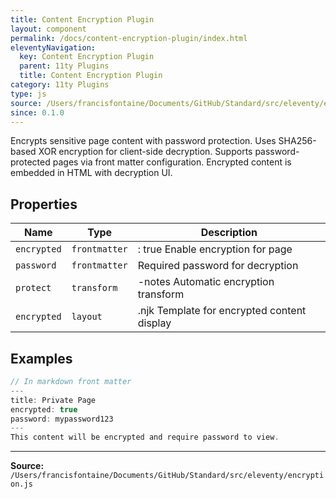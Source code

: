 ```yaml
---
title: Content Encryption Plugin
layout: component
permalink: /docs/content-encryption-plugin/index.html
eleventyNavigation:
  key: Content Encryption Plugin
  parent: 11ty Plugins
  title: Content Encryption Plugin
category: 11ty Plugins
type: js
source: /Users/francisfontaine/Documents/GitHub/Standard/src/eleventy/encryption.js
since: 0.1.0
---
```


Encrypts sensitive page content with password protection.
Uses SHA256-based XOR encryption for client-side decryption. Supports
password-protected pages via front matter configuration. Encrypted content
is embedded in HTML with decryption UI.

## Properties

| Name | Type | Description |
|------|------|-------------|
| `encrypted` | `frontmatter` | : true Enable encryption for page |
| `password` | `frontmatter` | Required password for decryption |
| `protect` | `transform` | -notes Automatic encryption transform |
| `encrypted` | `layout` | .njk Template for encrypted content display |

## Examples

```js
// In markdown front matter
---
title: Private Page
encrypted: true
password: mypassword123
---
This content will be encrypted and require password to view.
```


---

**Source:** `/Users/francisfontaine/Documents/GitHub/Standard/src/eleventy/encryption.js`

